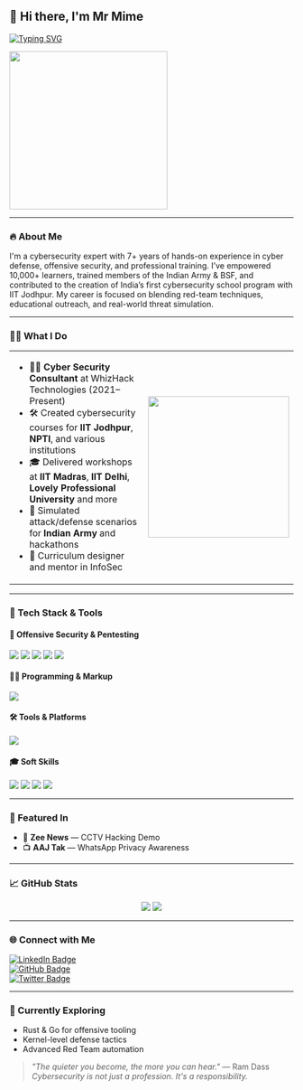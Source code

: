 ## 👋 Hi there, I'm Mr Mime

[![Typing SVG](https://readme-typing-svg.demolab.com?font=Fira+Code&duration=3000&pause=1000&color=2CF700&random=true&width=435&lines=Red+Team+Professional;SOC+Analyst;Cybersecurity+Expert;Security+Trainer;Advocate+for+Cyber+Awareness)](https://git.io/typing-svg)

<img src="https://media.giphy.com/media/3oEjHWpiVIOGXT5l9m/giphy.gif" width="280"/>

---

### 🔥 About Me

I'm a cybersecurity expert with 7+ years of hands-on experience in cyber defense, offensive security, and professional training. I’ve empowered 10,000+ learners, trained members of the Indian Army & BSF, and contributed to the creation of India’s first cybersecurity school program with IIT Jodhpur. My career is focused on blending red-team techniques, educational outreach, and real-world threat simulation.

---

### 👨‍🏫 What I Do

<table>
<tr>
<td width="60%">
  
- 👨‍💻 **Cyber Security Consultant** at WhizHack Technologies (2021–Present)  
- 🛠️ Created cybersecurity courses for **IIT Jodhpur**, **NPTI**, and various institutions  
- 🎓 Delivered workshops at **IIT Madras**, **IIT Delhi**, **Lovely Professional University** and more  
- 🔬 Simulated attack/defense scenarios for **Indian Army** and hackathons  
- 🧠 Curriculum designer and mentor in InfoSec  
  
</td>
<td align="center">
  
<img src="https://media4.giphy.com/media/v1.Y2lkPTc5MGI3NjExNGMxcHMxeDZodXM2aGkxZ2syem0ybDQ3anloNnhkNzhuNWRiNzNiciZlcD12MV9pbnRlcm5hbF9naWZfYnlfaWQmY3Q9Zw/6ib6KPmkeAjDTxMxij/giphy.gif" width="250"/>
  
</td>
</tr>
</table>

---

### 🧰 Tech Stack & Tools

#### 🧪 Offensive Security & Pentesting
<p>
  <img src="https://skillicons.dev/icons?i=linux,kali" />
  <img src="https://img.shields.io/badge/Burp%20Suite-orange?style=for-the-badge&logo=burpsuite&logoColor=white" />
  <img src="https://img.shields.io/badge/Metasploit-4E4E4E?style=for-the-badge&logo=metasploit&logoColor=white" />
  <img src="https://img.shields.io/badge/Nmap-005A9C?style=for-the-badge&logo=nmap&logoColor=white" />
  <img src="https://img.shields.io/badge/Acunetix-DD0031?style=for-the-badge&logo=acunetix&logoColor=white" />
</p>

#### 👨‍💻 Programming & Markup
<p>
  <img src="https://skillicons.dev/icons?i=python,html" />
</p>

#### 🛠️ Tools & Platforms
<p>
  <img src="https://skillicons.dev/icons?i=github,vscode,photoshop" />
</p>

#### 🎓 Soft Skills
<p>
  <img src="https://img.shields.io/badge/Reliable-blue?style=flat-square" />
  <img src="https://img.shields.io/badge/Organized-green?style=flat-square" />
  <img src="https://img.shields.io/badge/Fast%20Learner-orange?style=flat-square" />
  <img src="https://img.shields.io/badge/Motivated-purple?style=flat-square" />
</p>

---

### 📰 Featured In

- 📰 **Zee News** — CCTV Hacking Demo  
- 📺 **AAJ Tak** — WhatsApp Privacy Awareness  

---

### 📈 GitHub Stats

<p align="center">
  <img src="https://github-readme-stats.vercel.app/api?username=MimeChoudhary&theme=tokyonight&show_icons=true" />
  <img src="https://github-readme-streak-stats.herokuapp.com/?user=MimeChoudhary&theme=tokyonight" />
</p>

---

### 🌐 Connect with Me

[![LinkedIn Badge](https://img.shields.io/badge/-Mr%20Mime-blue?style=flat-square&logo=Linkedin&logoColor=white&link=https://www.linkedin.com/in/anubbhav)](https://www.linkedin.com/in/anubbhav)  
[![GitHub Badge](https://img.shields.io/badge/-GitHub-000?style=flat-square&logo=Github&logoColor=white&link=https://github.com/CyberSecurityUP)](https://github.com/MimeChoudhary)  
[![Twitter Badge](https://img.shields.io/badge/-@reconoob-1DA1F2?style=flat-square&logo=Twitter&logoColor=white&link=https://twitter.com/reconoob)](https://x.com/reconoob)

---

### 🚀 Currently Exploring

- Rust & Go for offensive tooling  
- Kernel-level defense tactics  
- Advanced Red Team automation  

> _"The quieter you become, the more you can hear."_ — Ram Dass  
> _Cybersecurity is not just a profession. It's a responsibility._


